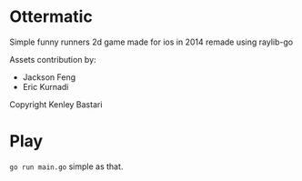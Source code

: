 # Ottermatic

Simple funny runners 2d game made for ios in 2014 
remade using raylib-go

Assets contribution by:
- Jackson Feng
- Eric Kurnadi

Copyright Kenley Bastari

# Play
`go run main.go` simple as that.
